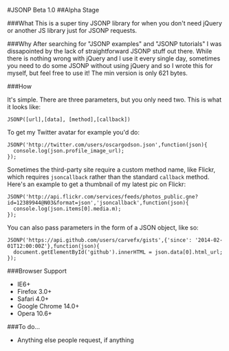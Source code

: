 #JSONP Beta 1.0
##Alpha Stage

###What 
This is a super tiny JSONP library for when you don't need jQuery or another JS library just for JSONP requests.

###Why
After searching for "JSONP examples" and "JSONP tutorials" I was dissapointed by the lack of straightforward JSONP stuff out there. While there is nothing wrong with jQuery and I use it every single day, sometimes you need to do some JSONP without using jQuery and so I wrote this for myself, but feel free to use it! The min version is only 621 bytes.

###How

It's simple. There are three parameters, but you only need two. This is what it looks like:

    JSONP([url],[data], [method],[callback])

To get my Twitter avatar for example you'd do:

    JSONP('http://twitter.com/users/oscargodson.json',function(json){
      console.log(json.profile_image_url);
    });

Sometimes the third-party site require a custom method name, like Flickr, which requires `jsoncallback` rather than the standard `callback` method. Here's an example to get a thumbnail of my latest pic on Flickr:

    JSONP('http://api.flickr.com/services/feeds/photos_public.gne?id=12389944@N03&format=json','jsoncallback',function(json){
      console.log(json.items[0].media.m);
    });

You can also pass parameters in the form of a JSON object, like so:

    JSONP('https://api.github.com/users/carvefx/gists',{'since': '2014-02-01T12:00:00Z'},function(json){
      document.getElementById('github').innerHTML = json.data[0].html_url;
    });

###Browser Support
* IE6+
* Firefox 3.0+
* Safari 4.0+
* Google Chrome 14.0+
* Opera 10.6+

###To do...

* Anything else people request, if anything